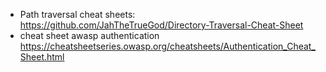 - Path traversal cheat sheets: https://github.com/JahTheTrueGod/Directory-Traversal-Cheat-Sheet
- cheat sheet awasp authentication  https://cheatsheetseries.owasp.org/cheatsheets/Authentication_Cheat_Sheet.html
